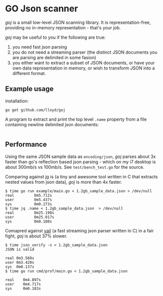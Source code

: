 # GO Json scanner

*goj* is a small low-level JSON scanning library.  It is representation-free, providing
no in-memory representation - that's your job.

*goj* may be useful to you if the following are true:

1. you need fast json parsing
2. you do not need a streaming parser (the distinct JSON documents you are parsing
   are delimited in some fasion)
3. you either want to extract a subset of JSON documents, or have your own data
   representation in memory, or wish to transform JSON into a different format.

## Example usage

installation:
```
go get github.com/lloyd/goj
```

A program to extract and print the top level `.name` property from a file containing
newline delimited json documents:
```

```

## Performance

Using the same JSON sample data as `encoding/json`, *goj* parses about 3x
faster than go's reflection based json parsing - which on my i7 desktop is
about 300mb/s vs 100mb/s.  See `test/bench_test.go` for the source.

Comparing against [jq](http://stedolan.github.io/jq/) is (a tiny and awesome tool
written in C that extracts nested values from json data), *goj* is more than 4x faster.

```
$ time go run example/main.go < 1.2gb_sample_data.json > /dev/null
real         0m5.712s
user         0m5.437s
sys          0m0.273s
$ time jq .name < 1.2gb_sample_data.json  > /dev/null
real         0m25.198s
user         0m25.017s
sys          0m0.180s
```
Comapred against [yajl](https://github.com/lloyd/yajl) (a fast streaming json parser
written in C) in a fair fight, *goj* is about 37% slower.

```
$ time json_verify -s < 1.2gb_sample_data.json
JSON is valid

real 0m3.560s
user 0m3.420s
sys  0m0.137s
$ time go run cmd/prof/main.go < 1.2gb_sample_data.json

real    0m4.897s
user    0m4.717s
sys     0m0.183s
```
